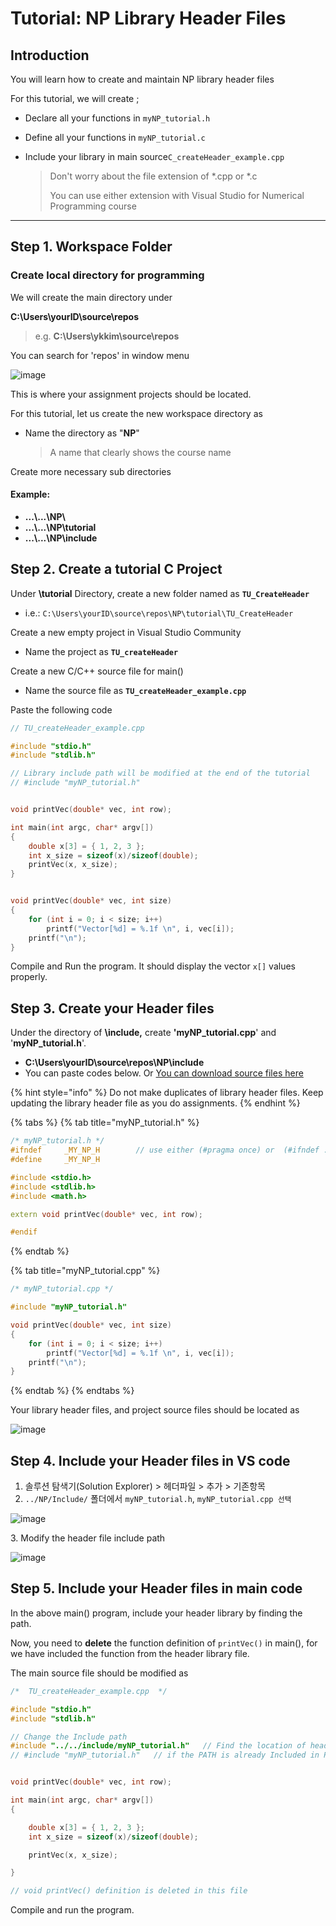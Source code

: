 # Tutorial: NP Library Header Files

## Introduction

You will learn how to create and maintain NP library header files

For this tutorial, we will create ;

* Declare all your functions in `myNP_tutorial.h`
* Define all your functions in `myNP_tutorial.c`
*   Include your library in main source`C_createHeader_example.cpp`

    > Don't worry about the file extension of \*.cpp or \*.c
    >
    > You can use either extension with Visual Studio for Numerical Programming course

***

## Step 1. Workspace Folder

### Create local directory for programming

We will create the main directory under

**C:\Users\yourID\source\repos**

> e.g. **C:\Users\ykkim\source\repos**

You can search for 'repos' in window menu

![image](https://user-images.githubusercontent.com/38373000/185348195-07f482ba-3aac-4fc8-8298-9928f06fc534.png)

This is where your assignment projects should be located.

For this tutorial, let us create the new workspace directory as

*   Name the directory as "**NP**"

    > A name that clearly shows the course name

Create more necessary sub directories

#### Example:

* **...\\...\NP\\**
* **...\\...\NP\tutorial**
* **...\\...\NP\include**

## Step 2. Create a tutorial C Project

Under **\tutorial** Directory, create a new folder named as **`TU_CreateHeader`**

* i.e.:   `C:\Users\yourID\source\repos\NP\tutorial\TU_CreateHeader`

Create a new empty project in Visual Studio Community

* Name the project as **`TU_createHeader`**

Create a new C/C++ source file for main()

* Name the source file as **`TU_createHeader_example.cpp`**

Paste the following code

```cpp
// TU_createHeader_example.cpp 

#include "stdio.h"
#include "stdlib.h"

// Library include path will be modified at the end of the tutorial
// #include "myNP_tutorial.h"


void printVec(double* vec, int row);

int main(int argc, char* argv[])
{
	double x[3] = { 1, 2, 3 };
	int x_size = sizeof(x)/sizeof(double);
	printVec(x, x_size);
}


void printVec(double* vec, int size)
{
	for (int i = 0; i < size; i++)
		printf("Vector[%d] = %.1f \n", i, vec[i]);
	printf("\n");
}
```



Compile and Run the program.  It should display the vector `x[]`  values properly.







## Step 3. Create your Header files

Under the directory of **\include,** create **'myNP\_tutorial.cpp**' and '**myNP\_tutorial.h**'.

* **C:\Users\yourID\source\repos\NP\include**
* You can paste codes below.  Or [You can download source files here](https://github.com/ykkimhgu/NumericalProg-student/tree/main/include)

{% hint style="info" %}
Do not make duplicates of library header files.  Keep updating the library header file as you do assignments.
{% endhint %}

{% tabs %}
{% tab title="myNP_tutorial.h" %}
```cpp
/* myNP_tutorial.h */
#ifndef		_MY_NP_H		// use either (#pragma once) or  (#ifndef ...#endif)
#define		_MY_NP_H

#include <stdio.h>
#include <stdlib.h>
#include <math.h>

extern void printVec(double* vec, int row);

#endif
```
{% endtab %}

{% tab title="myNP_tutorial.cpp" %}
```cpp
/* myNP_tutorial.cpp */

#include "myNP_tutorial.h"

void printVec(double* vec, int size)
{
	for (int i = 0; i < size; i++)
		printf("Vector[%d] = %.1f \n", i, vec[i]);
	printf("\n");
}
```
{% endtab %}
{% endtabs %}



Your library header files, and project source files should be located  as

![image](https://github.com/user-attachments/assets/fe090792-6a6f-44da-80b2-1674848c7fae)

##

## Step 4. Include your Header files in VS code

1. 솔루션 탐색기(Solution Explorer) >  헤더파일 >  추가 >  기존항목
2. `../NP/Include/` 폴더에서  `myNP_tutorial.h`,    `myNP_tutorial.cpp 선택`&#x20;

![image](https://github.com/user-attachments/assets/aa4a0aeb-14ef-4ead-80b1-3f8a450172bf)

3\.  Modify the header file include path

![image](https://github.com/user-attachments/assets/04fdd643-27e8-4cc4-9019-fc24e04eda2b)

##

## Step 5. Include your Header files in main code

In the above main() program, include your header library by finding the path.

Now, you need to **delete** the function definition of `printVec()` in main(), for we have included the function from the header library file.

The main source file should be modified as

```cpp
/*  TU_createHeader_example.cpp  */

#include "stdio.h"
#include "stdlib.h"

// Change the Include path 
#include "../../include/myNP_tutorial.h"   // Find the location of header files
// #include "myNP_tutorial.h"   // if the PATH is already Included in Project


void printVec(double* vec, int row);

int main(int argc, char* argv[])
{

	double x[3] = { 1, 2, 3 };
	int x_size = sizeof(x)/sizeof(double);

	printVec(x, x_size);

}

// void printVec() definition is deleted in this file
```

Compile and run the program.



